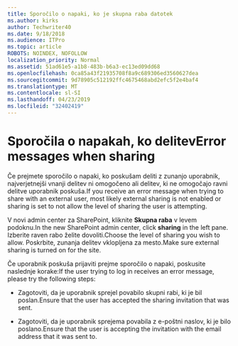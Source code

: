 ```yaml
---
title: Sporočilo o napaki, ko je skupna raba datotek
ms.author: kirks
author: Techwriter40
ms.date: 9/18/2018
ms.audience: ITPro
ms.topic: article
ROBOTS: NOINDEX, NOFOLLOW
localization_priority: Normal
ms.assetid: 51ad61e5-a1b8-483b-b6a3-ec13ed09dd68
ms.openlocfilehash: 0ca85a43f21935708f8a9c689306ed3560627dea
ms.sourcegitcommit: 9d78905c512192ffc4675468abd2efc5f2e4baf4
ms.translationtype: MT
ms.contentlocale: sl-SI
ms.lasthandoff: 04/23/2019
ms.locfileid: "32402419"
---
```

# <a name="error-messages-when-sharing"></a><span data-ttu-id="6ca42-102">Sporočila o napakah, ko delitev</span><span class="sxs-lookup"><span data-stu-id="6ca42-102">Error messages when sharing</span></span>

<span data-ttu-id="6ca42-103">Če prejmete sporočilo o napaki, ko poskušam deliti z zunanjo uporabnik, najverjetnejši vnanji delitev ni omogočeno ali delitev, ki ne omogočajo ravni delitve uporabnik poskuša.</span><span class="sxs-lookup"><span data-stu-id="6ca42-103">If you receive an error message when trying to share with an external user, most likely external sharing is not enabled or sharing is set to not allow the level of sharing the user is attempting.</span></span>
  
<span data-ttu-id="6ca42-104">V novi admin center za SharePoint, kliknite **Skupna raba** v levem podoknu.</span><span class="sxs-lookup"><span data-stu-id="6ca42-104">In the  new SharePoint admin center, click **sharing** in the left pane.</span></span> <span data-ttu-id="6ca42-105">Izberite raven rabo želite dovoliti.</span><span class="sxs-lookup"><span data-stu-id="6ca42-105">Choose the level of sharing you wish to allow.</span></span> <span data-ttu-id="6ca42-106">Poskrbite, zunanja delitev vklopljena za mesto.</span><span class="sxs-lookup"><span data-stu-id="6ca42-106">Make sure external sharing is turned on for the site.</span></span> 
  
<span data-ttu-id="6ca42-107">Če uporabnik poskuša prijaviti prejme sporočilo o napaki, poskusite naslednje korake:</span><span class="sxs-lookup"><span data-stu-id="6ca42-107">If the user trying to log in receives an error message, please try the following steps:</span></span>
  
- <span data-ttu-id="6ca42-108">Zagotoviti, da je uporabnik sprejel povabilo skupni rabi, ki je bil poslan.</span><span class="sxs-lookup"><span data-stu-id="6ca42-108">Ensure that the user has accepted the sharing invitation that was sent.</span></span>
    
- <span data-ttu-id="6ca42-109">Zagotoviti, da je uporabnik sprejema povabila z e-poštni naslov, ki je bilo poslano.</span><span class="sxs-lookup"><span data-stu-id="6ca42-109">Ensure that the user is accepting the invitation with the email address that it was sent to.</span></span>
    

